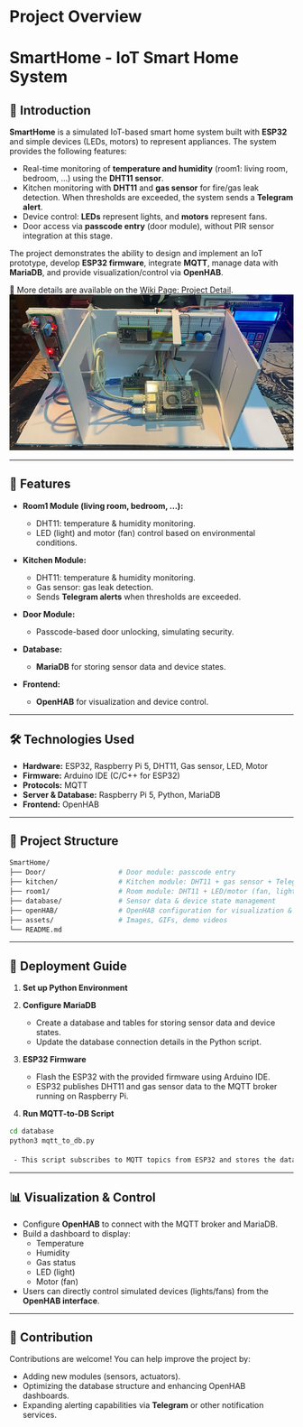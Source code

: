 # Project Overview
# SmartHome - IoT Smart Home System  

## 📌 Introduction  

**SmartHome** is a simulated IoT-based smart home system built with **ESP32** and simple devices (LEDs, motors) to represent appliances. The system provides the following features:  

- Real-time monitoring of **temperature and humidity** (room1: living room, bedroom, …) using the **DHT11 sensor**.  
- Kitchen monitoring with **DHT11** and **gas sensor** for fire/gas leak detection. When thresholds are exceeded, the system sends a **Telegram alert**.  
- Device control: **LEDs** represent lights, and **motors** represent fans.  
- Door access via **passcode entry** (door module), without PIR sensor integration at this stage.  

The project demonstrates the ability to design and implement an IoT prototype, develop **ESP32 firmware**, integrate **MQTT**, manage data with **MariaDB**, and provide visualization/control via **OpenHAB**.  

🔗 More details are available on the [Wiki Page: Project Detail](https://github.com/KienNT-c4l/SmartHome/wiki).  
![SmartHome System Model](https://github.com/KienNT-c4l/SmartHome/blob/main/assets/demo1.png)  

---

## 🚀 Features  

- **Room1 Module (living room, bedroom, …):**  
  - DHT11: temperature & humidity monitoring.  
  - LED (light) and motor (fan) control based on environmental conditions.  

- **Kitchen Module:**  
  - DHT11: temperature & humidity monitoring.  
  - Gas sensor: gas leak detection.  
  - Sends **Telegram alerts** when thresholds are exceeded.  

- **Door Module:**  
  - Passcode-based door unlocking, simulating security.  

- **Database:**  
  - **MariaDB** for storing sensor data and device states.  

- **Frontend:**  
  - **OpenHAB** for visualization and device control.  

---

## 🛠️ Technologies Used  

- **Hardware:** ESP32, Raspberry Pi 5, DHT11, Gas sensor, LED, Motor  
- **Firmware:** Arduino IDE (C/C++ for ESP32)  
- **Protocols:** MQTT  
- **Server & Database:** Raspberry Pi 5, Python, MariaDB  
- **Frontend:** OpenHAB  

---

## 📂 Project Structure  
```bash
SmartHome/
├── Door/                  # Door module: passcode entry
├── kitchen/               # Kitchen module: DHT11 + gas sensor + Telegram alert
├── room1/                 # Room module: DHT11 + LED/motor (fan, light)
├── database/              # Sensor data & device state management
├── openHAB/               # OpenHAB configuration for visualization & control
├── assets/                # Images, GIFs, demo videos
└── README.md
```
---

## 🔧 Deployment Guide  

1. **Set up Python Environment**  

2. **Configure MariaDB**  
   - Create a database and tables for storing sensor data and device states.  
   - Update the database connection details in the Python script.  

3. **ESP32 Firmware**  
   - Flash the ESP32 with the provided firmware using Arduino IDE.  
   - ESP32 publishes DHT11 and gas sensor data to the MQTT broker running on Raspberry Pi.  

4. **Run MQTT-to-DB Script**  

```bash
cd database
python3 mqtt_to_db.py

 - This script subscribes to MQTT topics from ESP32 and stores the data in **MariaDB** in real time.  
```
---

## 📊 Visualization & Control  

- Configure **OpenHAB** to connect with the MQTT broker and MariaDB.  
- Build a dashboard to display:  
  - Temperature  
  - Humidity  
  - Gas status  
  - LED (light)  
  - Motor (fan)  
- Users can directly control simulated devices (lights/fans) from the **OpenHAB interface**.  

---

## 🤝 Contribution  

Contributions are welcome! You can help improve the project by:  

- Adding new modules (sensors, actuators).  
- Optimizing the database structure and enhancing OpenHAB dashboards.  
- Expanding alerting capabilities via **Telegram** or other notification services.  
